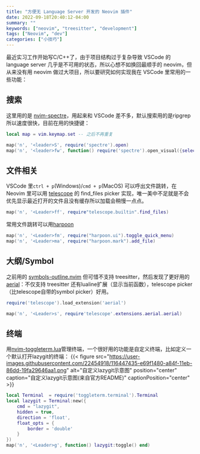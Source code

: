 ```yaml
---
title: "方便无 Language Server 开发的 Neovim 插件"
date: 2022-09-18T20:40:12-04:00
summary: ""
keywords: ["neovim", "treesitter", "development"]
tags: ["Neovim", "dev"]
categories: ["小技巧"]
---
```

最近实习工作开始写C/C++了，由于项目结构过于复杂导致 VSCode 的 language server 几乎是不可用的状态，所以心想不如换回最顺手的 neovim，但从来没有用 neovim 做过大项目，所以要研究如何实现我在 VSCode 里常用的一些功能：
<!--more-->

## 搜索

这里用的是 [nvim-spectre](https://github.com/windwp/nvim-spectre)，用起来和 VSCode 差不多，默认搜索用的是ripgrep所以速度很快，目前在用的快捷键：
```lua
local map = vim.keymap.set -- 之后不再重复

map('n', '<leader>S', require('spectre').open)
map('n', '<leader>fw', function() require('spectre').open_visual({select_word=true}) end) -- 查找函数定义或引用很有用
```

## 文件相关

VSCode 里`ctrl + p`(Windows)/`cmd + p`(MacOS) 可以呼出文件跳转，在 Neovim 里可以用 [telescope](https://github.com/nvim-telescope/telescope.nvim) 的 find_files picker 实现，唯一美中不足就是不会优先显示最近打开的文件且没有缓存所以加载会稍慢一点点。
```lua
map('n', '<Leader>ff', require"telescope.builtin".find_files)
```

常用文件跳转可以用[harpoon](https://github.com/ThePrimeagen/harpoon)
```lua
map('n', '<Leader>fm', require("harpoon.ui").toggle_quick_menu)
map('n', '<Leader>ma', require("harpoon.mark").add_file)
```

## 大纲/Symbol

之前用的 [symbols-outline.nvim](https://github.com/simrat39/symbols-outline.nvim) 但可惜不支持 treesitter，然后发现了更好用的 [aerial](https://github.com/stevearc/aerial.nvim)：不仅支持 treesitter 还有lualine扩展（显示当前函数），telescope picker（比telescope自带的symbol picker）好用。

```lua
require('telescope').load_extension('aerial')

map('n', '<Leader>s', require'telescope'.extensions.aerial.aerial)
```

## 终端

用[nvim-toggleterm.lua](https://github.com/akinsho/nvim-toggleterm.lua)管理终端，一个很好用的功能是自定义终端，比如定义一个默认打开lazygit的终端：
{{< figure src="https://user-images.githubusercontent.com/22454918/116447435-e69f1480-a84f-11eb-86dd-19fa29646aa1.png" alt="自定义lazygit示意图" position="center" caption="自定义lazygit示意图(来自官方README)" captionPosition="center" >}}
```lua
local Terminal  = require('toggleterm.terminal').Terminal
local lazygit = Terminal:new({
    cmd = "lazygit",
    hidden = true,
    direction = 'float',
    float_opts = {
        border = 'double'
    }
})
map('n', '<Leader>g', function() lazygit:toggle() end)
```

